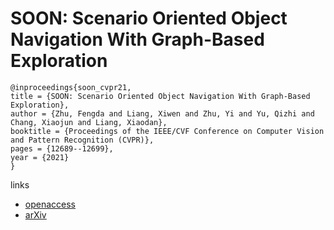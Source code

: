 # SOON: Scenario Oriented Object Navigation With Graph-Based Exploration

```
@inproceedings{soon_cvpr21,
title = {SOON: Scenario Oriented Object Navigation With Graph-Based Exploration},
author = {Zhu, Fengda and Liang, Xiwen and Zhu, Yi and Yu, Qizhi and Chang, Xiaojun and Liang, Xiaodan},
booktitle = {Proceedings of the IEEE/CVF Conference on Computer Vision and Pattern Recognition (CVPR)},
pages = {12689--12699},
year = {2021}
}
```
links
- [openaccess](http://openaccess.thecvf.com//content/CVPR2021/html/Zhu_SOON_Scenario_Oriented_Object_Navigation_With_Graph-Based_Exploration_CVPR_2021_paper.html)
- [arXiv](https://arxiv.org/abs/2103.17138)
